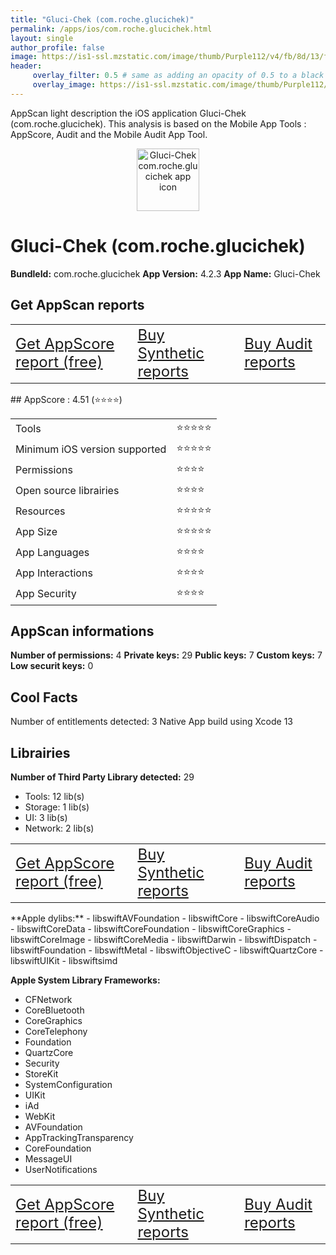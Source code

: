 ```yaml
---
title: "Gluci-Chek (com.roche.glucichek)"
permalink: /apps/ios/com.roche.glucichek.html
layout: single
author_profile: false
image: https://is1-ssl.mzstatic.com/image/thumb/Purple112/v4/fb/8d/13/fb8d13ea-d979-e258-39b3-1251790a6be0/AppIcon-0-0-1x_U007emarketing-0-0-0-7-0-0-sRGB-0-0-0-GLES2_U002c0-512MB-85-220-0-0.png/512x512bb.jpg
header: 
     overlay_filter: 0.5 # same as adding an opacity of 0.5 to a black background
     overlay_image: https://is1-ssl.mzstatic.com/image/thumb/Purple112/v4/fb/8d/13/fb8d13ea-d979-e258-39b3-1251790a6be0/AppIcon-0-0-1x_U007emarketing-0-0-0-7-0-0-sRGB-0-0-0-GLES2_U002c0-512MB-85-220-0-0.png/512x512bb.jpg
---
```

AppScan light description the iOS application Gluci-Chek (com.roche.glucichek). This analysis is based on the Mobile App Tools : AppScore, Audit and the Mobile Audit App Tool.

  
  
<div style="text-align: center;"><img src="https://is1-ssl.mzstatic.com/image/thumb/Purple112/v4/fb/8d/13/fb8d13ea-d979-e258-39b3-1251790a6be0/AppIcon-0-0-1x_U007emarketing-0-0-0-7-0-0-sRGB-0-0-0-GLES2_U002c0-512MB-85-220-0-0.png/512x512bb.jpg" width="100" height="100" alt="Gluci-Chek com.roche.glucichek app icon"></div>  
  
# Gluci-Chek (com.roche.glucichek)

**BundleId:** com.roche.glucichek
**App Version:** 4.2.3
**App Name:** Gluci-Chek


## Get AppScan reports
<table>
	<tr>
	<td> <a target="_blank" id="get-appscore-report" href="/appscore-evaluation-appstore-one-app.html?bundleID=com.roche.glucichek" class="btn btn--inverse" style="font-size: 1.5em;"> Get AppScore report (free)</a> </td>
	<td> <a target="_blank" id="get-synthetic-reports" href="https://buy.stripe.com/7sIfZqh1o4SQa1WbIK?client_reference_id=com_roche_glucichek" class="btn btn--info" style="font-size: 1.5em;"> Buy Synthetic reports</a></td>
	<td> <a target="_blank" id="get-audit-reports" href="https://buy.stripe.com/bIYcNe5iG1GE1vq7sv?client_reference_id=com_roche_glucichek" class="btn btn--success" style="font-size: 1.5em;"> Buy Audit reports</a>  </td>
</tr></table>
## AppScore : 4.51 (⭐️⭐️⭐️⭐️) 

<table>
<tr><td> Tools </td><td> ⭐️⭐️⭐️⭐️⭐️ </td></tr>
<tr><td> Minimum iOS version supported </td><td> ⭐️⭐️⭐️⭐️⭐️ </td></tr>
<tr><td> Permissions </td><td> ⭐️⭐️⭐️⭐️ </td></tr>
<tr><td> Open source librairies </td><td> ⭐️⭐️⭐️⭐️ </td></tr>
<tr><td> Resources </td><td> ⭐️⭐️⭐️⭐️⭐️ </td></tr>
<tr><td> App Size </td><td> ⭐️⭐️⭐️⭐️⭐️ </td></tr>
<tr><td> App Languages </td><td> ⭐️⭐️⭐️⭐️ </td></tr>
<tr><td> App Interactions </td><td> ⭐️⭐️⭐️⭐️ </td></tr>
<tr><td> App Security </td><td> ⭐️⭐️⭐️⭐️ </td></tr>
</table>

  
  
## AppScan informations 

**Number of permissions:** 4
**Private keys:** 29
**Public keys:** 7
**Custom keys:** 7
**Low securit keys:** 0
  


## Cool Facts

Number of entitlements detected: 3
Native App
build using Xcode 13
  


## Librairies 
**Number of Third Party Library detected:** 29
- Tools: 12 lib(s)
- Storage: 1 lib(s)
- UI: 3 lib(s)
- Network: 2 lib(s)

<table>
	<tr>
	<td> <a target="_blank" id="get-appscore-report" href="/appscore-evaluation-appstore-one-app.html?bundleID=com.roche.glucichek" class="btn btn--inverse" style="font-size: 1.5em;"> Get AppScore report (free)</a> </td>
	<td> <a target="_blank" id="get-synthetic-reports" href="https://buy.stripe.com/7sIfZqh1o4SQa1WbIK?client_reference_id=com_roche_glucichek" class="btn btn--info" style="font-size: 1.5em;"> Buy Synthetic reports</a></td>
	<td> <a target="_blank" id="get-audit-reports" href="https://buy.stripe.com/bIYcNe5iG1GE1vq7sv?client_reference_id=com_roche_glucichek" class="btn btn--success" style="font-size: 1.5em;"> Buy Audit reports</a>  </td>
</tr></table>
**Apple dylibs:**
- libswiftAVFoundation
- libswiftCore
- libswiftCoreAudio
- libswiftCoreData
- libswiftCoreFoundation
- libswiftCoreGraphics
- libswiftCoreImage
- libswiftCoreMedia
- libswiftDarwin
- libswiftDispatch
- libswiftFoundation
- libswiftMetal
- libswiftObjectiveC
- libswiftQuartzCore
- libswiftUIKit
- libswiftsimd


**Apple System Library Frameworks:**
- CFNetwork
- CoreBluetooth
- CoreGraphics
- CoreTelephony
- Foundation
- QuartzCore
- Security
- StoreKit
- SystemConfiguration
- UIKit
- iAd
- WebKit
- AVFoundation
- AppTrackingTransparency
- CoreFoundation
- MessageUI
- UserNotifications


  
<table>
	<tr>
	<td> <a target="_blank" id="get-appscore-report" href="/appscore-evaluation-appstore-one-app.html?bundleID=com.roche.glucichek" class="btn btn--inverse" style="font-size: 1.5em;"> Get AppScore report (free)</a> </td>
	<td> <a target="_blank" id="get-synthetic-reports" href="https://buy.stripe.com/7sIfZqh1o4SQa1WbIK?client_reference_id=com_roche_glucichek" class="btn btn--info" style="font-size: 1.5em;"> Buy Synthetic reports</a></td>
	<td> <a target="_blank" id="get-audit-reports" href="https://buy.stripe.com/bIYcNe5iG1GE1vq7sv?client_reference_id=com_roche_glucichek" class="btn btn--success" style="font-size: 1.5em;"> Buy Audit reports</a>  </td>
</tr></table>


